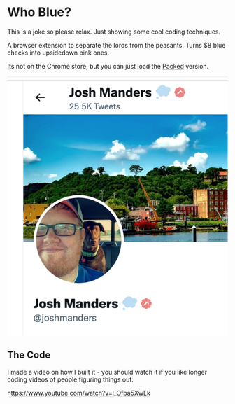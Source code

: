 # Who Blue?

This is a joke so please relax. Just showing some cool coding techniques.

A browser extension to separate the lords from the peasants. Turns $8 blue checks into upsidedown pink ones.

Its not on the Chrome store, but you can just load the [Packed](./packed/) version.

![](./images/josh-is-cool.png)

## The Code

I made a video on how I built it - you should watch it if you like longer coding videos of people figuring things out:

<a href="https://www.youtube.com/watch?v=l_Ofba5XwLk">
  https://www.youtube.com/watch?v=l_Ofba5XwLk
</a>
